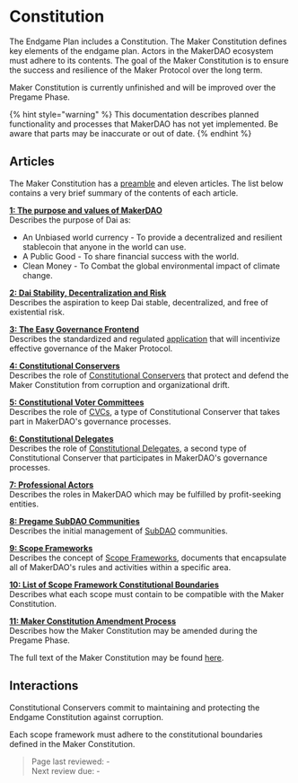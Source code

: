# Constitution

The Endgame Plan includes a Constitution. The Maker Constitution defines key elements of the endgame plan. Actors in the MakerDAO ecosystem must adhere to its contents. The goal of the Maker Constitution is to ensure the success and resilience of the Maker Protocol over the long term.

Maker Constitution is currently unfinished and will be improved over the Pregame Phase.

{% hint style="warning" %} This documentation describes planned functionality and processes that MakerDAO has not yet implemented. Be aware that parts may be inaccurate or out of date. {% endhint %}

## Articles

The Maker Constitution has a [preamble](https://mips.makerdao.com/mips/details/MIP101#MIP101c1) and eleven articles. The list below contains a very brief summary of the contents of each article.

**[1: The purpose and values of MakerDAO](https://mips.makerdao.com/mips/details/MIP101#1-the-purpose-and-values-of-makerdao)**  
Describes the purpose of Dai as:
* An Unbiased world currency - To provide a decentralized and resilient stablecoin that anyone in the world can use.
* A Public Good - To share financial success with the world.
* Clean Money - To Combat the global environmental impact of climate change.

**[2: Dai Stability, Decentralization and Risk](https://mips.makerdao.com/mips/details/MIP101#2-dai-stablecoin-stability-decentralization-and-risk)**  
Describes the aspiration to keep Dai stable, decentralized, and free of existential risk.

**[3: The Easy Governance Frontend](https://mips.makerdao.com/mips/details/MIP101#3-the-easy-governance-frontend-egf-)**  
Describes the standardized and regulated [application](easy-governance-frontend.md) that will incentivize effective governance of the Maker Protocol.

**[4: Constitutional Conservers](https://mips.makerdao.com/mips/details/MIP101#4-constitutional-conservers)**  
Describes the role of [Constitutional Conservers](constitutional-conservers) that protect and defend the Maker Constitution from corruption and organizational drift.

**[5: Constitutional Voter Committees](https://mips.makerdao.com/mips/details/MIP101#5-constitutional-voter-committees-cvcs-)**  
Describes the role of [CVCs](cvc.md), a type of Constitutional Conserver that takes part in MakerDAO's governance processes.

**[6: Constitutional Delegates](https://mips.makerdao.com/mips/details/MIP101#6-constitutional-delegates-cds-)**  
Describes the role of [Constitutional Delegates](delegates.md), a second type of Constitutional Conserver that participates in MakerDAO's governance processes.

**[7: Professional Actors](https://mips.makerdao.com/mips/details/MIP101#7-professional-actors)**  
Describes the roles in MakerDAO which may be fulfilled by profit-seeking entities.

**[8: Pregame SubDAO Communities](https://mips.makerdao.com/mips/details/MIP101#8-pregame-subdao-communities)**  
Describes the initial management of [SubDAO](../subdaos/overview.md) communities.

**[9: Scope Frameworks](https://mips.makerdao.com/mips/details/MIP101#9-scope-frameworks)**  
Describes the concept of [Scope Frameworks](scopes-and-frameworks.md), documents that encapsulate all of MakerDAO's rules and activities within a specific area.

**[10: List of Scope Framework Constitutional Boundaries](https://mips.makerdao.com/mips/details/MIP101#10-list-of-scope-framework-constutional-boundaries)**  
Describes what each scope must contain to be compatible with the Maker Constitution.

**[11: Maker Constitution Amendment Process](https://mips.makerdao.com/mips/details/MIP101#11-maker-constitution-amendment-process)**  
Describes how the Maker Constitution may be amended during the Pregame Phase.

The full text of the Maker Constitution may be found [here](https://mips.makerdao.com/mips/details/MIP101).

## Interactions

Constitutional Conservers commit to maintaining and protecting the Endgame Constitution against corruption.

Each scope framework must adhere to the constitutional boundaries defined in the Maker Constitution.

>Page last reviewed: -  
>Next review due: -  